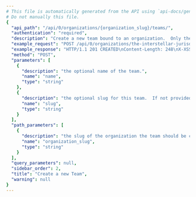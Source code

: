 ```yaml
---
# This file is automatically generated from the API using `api-docs/generate.py`
# Do not manually this file.
{
  "api_path": "/api/0/organizations/{organization_slug}/teams/", 
  "authentication": "required", 
  "description": "Create a new team bound to an organization.  Only the name of the\nteam is needed to create it, the slug can be auto generated.", 
  "example_request": "POST /api/0/organizations/the-interstellar-jurisdiction/teams/ HTTP/1.1\nHost: sentry.io\nAuthorization: Bearer <token>\nContent-Type: application/json\n\n{\n  \"name\": \"Ancient Gabelers\"\n}", 
  "example_response": "HTTP/1.1 201 CREATED\nContent-Length: 248\nX-XSS-Protection: 1; mode=block\nContent-Language: en\nX-Content-Type-Options: nosniff\nVary: Accept-Language, Cookie\nAllow: GET, POST, HEAD, OPTIONS\nX-Frame-Options: deny\nContent-Type: application/json\n\n{\n  \"avatar\": {\n    \"avatarType\": \"letter_avatar\", \n    \"avatarUuid\": null\n  }, \n  \"dateCreated\": \"2018-11-06T21:20:08.115Z\", \n  \"hasAccess\": true, \n  \"id\": \"3\", \n  \"isMember\": true, \n  \"isPending\": false, \n  \"memberCount\": 1, \n  \"name\": \"Ancient Gabelers\", \n  \"slug\": \"ancient-gabelers\"\n}", 
  "method": "POST", 
  "parameters": [
    {
      "description": "the optional name of the team.", 
      "name": "name", 
      "type": "string"
    }, 
    {
      "description": "the optional slug for this team.  If not provided it will be auto generated from the name.", 
      "name": "slug", 
      "type": "string"
    }
  ], 
  "path_parameters": [
    {
      "description": "the slug of the organization the team should be created for.", 
      "name": "organization_slug", 
      "type": "string"
    }
  ], 
  "query_parameters": null, 
  "sidebar_order": 2, 
  "title": "Create a new Team", 
  "warning": null
}
---
```

